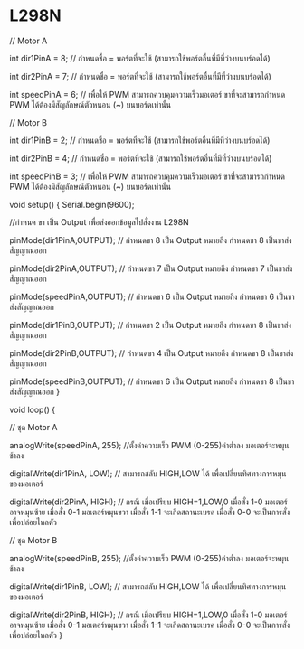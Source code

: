 # L298N
// Motor A

int dir1PinA = 8; // กำหนดชื่อ = พอร์ตที่จะใช้ (สามารถใช้พอร์ตอื่นที่มีที่ว่างบนบร์อดได้)

int dir2PinA = 7; // กำหนดชื่อ = พอร์ตที่จะใช้ (สามารถใช้พอร์ตอื่นที่มีที่ว่างบนบร์อดได้)

int speedPinA = 6; //   เพื่อให้ PWM สามารถควบคุมความเร็วมอเตอร์ ขาที่จะสามารถกำหนด PWM ได้ต้องมีสัญลักษณ์ตัวหนอน (~) บนบอร์ดเท่านั้น


// Motor B

int dir1PinB = 2; // กำหนดชื่อ = พอร์ตที่จะใช้ (สามารถใช้พอร์ตอื่นที่มีที่ว่างบนบร์อดได้)

int dir2PinB = 4; // กำหนดชื่อ = พอร์ตที่จะใช้ (สามารถใช้พอร์ตอื่นที่มีที่ว่างบนบร์อดได้)

int speedPinB = 3; // เพื่อให้ PWM สามารถควบคุมความเร็วมอเตอร์ ขาที่จะสามารถกำหนด PWM ได้ต้องมีสัญลักษณ์ตัวหนอน (~) บนบอร์ดเท่านั้น


void setup()
{
  Serial.begin(9600);

//กำหนด ขา เป็น Output เพื่อส่งออกข้อมูลไปสั่งงาน L298N

  pinMode(dir1PinA,OUTPUT); // กำหนดขา 8 เป็น Output หมายถึง กำหนดขา 8 เป็นขาส่งสัญญาณออก

  pinMode(dir2PinA,OUTPUT); // กำหนดขา 7 เป็น Output หมายถึง กำหนดขา 7 เป็นขาส่งสัญญาณออก

  pinMode(speedPinA,OUTPUT); // กำหนดขา 6 เป็น Output หมายถึง กำหนดขา 6 เป็นขาส่งสัญญาณออก

  pinMode(dir1PinB,OUTPUT); // กำหนดขา 2 เป็น Output หมายถึง กำหนดขา 8 เป็นขาส่งสัญญาณออก

  pinMode(dir2PinB,OUTPUT); // กำหนดขา 4 เป็น Output หมายถึง กำหนดขา 8 เป็นขาส่งสัญญาณออก

  pinMode(speedPinB,OUTPUT); // กำหนดขา 6 เป็น Output หมายถึง กำหนดขา 8 เป็นขาส่งสัญญาณออก
}

void loop()
{

// ชุด Motor A

  analogWrite(speedPinA, 255); //ตั้งค่าความเร็ว PWM (0-255)ค่าต่ำลง มอเตอร์จะหมุนช้าลง

  digitalWrite(dir1PinA, LOW); // สามารถสลับ HIGH,LOW ได้ เพื่อเปลี่ยนทิศทางการหมุนของมอเตอร์

  digitalWrite(dir2PinA, HIGH); // กรณี เมื่อเปรียบ HIGH=1,LOW,0 เมื่อสั่ง 1-0 มอเตอร์อาจหมุนซ้าย เมื่อสั่ง 0-1 มอเตอร์หมุนขวา เมื่อสั่ง 1-1 จะเกิดสถานะเบรค เมื่อสั่ง 0-0 จะเป็นการสั่งเพื่อปล่อยไหลตัว 
  


// ชุด Motor B 

  analogWrite(speedPinB, 255); //ตั้งค่าความเร็ว PWM (0-255)ค่าต่ำลง มอเตอร์จะหมุนช้าลง

  digitalWrite(dir1PinB, LOW); // สามารถสลับ HIGH,LOW ได้ เพื่อเปลี่ยนทิศทางการหมุนของมอเตอร์

  digitalWrite(dir2PinB, HIGH); // กรณี เมื่อเปรียบ HIGH=1,LOW,0 เมื่อสั่ง 1-0 มอเตอร์อาจหมุนซ้าย เมื่อสั่ง 0-1 มอเตอร์หมุนขวา เมื่อสั่ง 1-1 จะเกิดสถานะเบรค เมื่อสั่ง 0-0 จะเป็นการสั่งเพื่อปล่อยไหลตัว 
}

